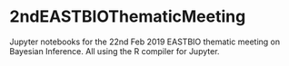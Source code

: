# 2ndEASTBIOThematicMeeting
Jupyter notebooks for the 22nd Feb 2019 EASTBIO thematic meeting on Bayesian Inference. All using the R compiler for Jupyter.

